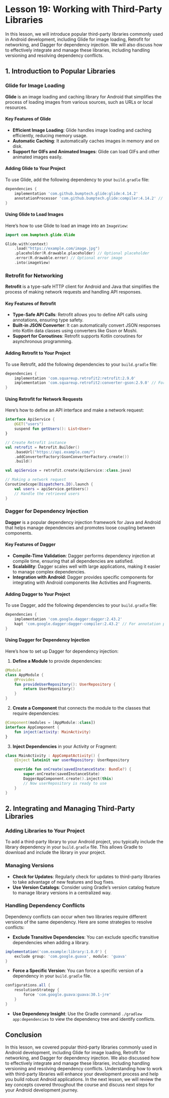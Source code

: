 # Lesson 19: Working with Third-Party Libraries

In this lesson, we will introduce popular third-party libraries commonly used in Android development, including Glide for image loading, Retrofit for networking, and Dagger for dependency injection. We will also discuss how to effectively integrate and manage these libraries, including handling versioning and resolving dependency conflicts.

## 1. Introduction to Popular Libraries

### Glide for Image Loading

**Glide** is an image loading and caching library for Android that simplifies the process of loading images from various sources, such as URLs or local resources.

#### Key Features of Glide

- **Efficient Image Loading**: Glide handles image loading and caching efficiently, reducing memory usage.
- **Automatic Caching**: It automatically caches images in memory and on disk.
- **Support for GIFs and Animated Images**: Glide can load GIFs and other animated images easily.

#### Adding Glide to Your Project

To use Glide, add the following dependency to your `build.gradle` file:

```groovy
dependencies {
    implementation 'com.github.bumptech.glide:glide:4.14.2'
    annotationProcessor 'com.github.bumptech.glide:compiler:4.14.2' // For annotation processing
}
```

#### Using Glide to Load Images

Here’s how to use Glide to load an image into an `ImageView`:

```kotlin
import com.bumptech.glide.Glide

Glide.with(context)
    .load("https://example.com/image.jpg")
    .placeholder(R.drawable.placeholder) // Optional placeholder
    .error(R.drawable.error) // Optional error image
    .into(imageView)
```

### Retrofit for Networking

**Retrofit** is a type-safe HTTP client for Android and Java that simplifies the process of making network requests and handling API responses.

#### Key Features of Retrofit

- **Type-Safe API Calls**: Retrofit allows you to define API calls using annotations, ensuring type safety.
- **Built-in JSON Converter**: It can automatically convert JSON responses into Kotlin data classes using converters like Gson or Moshi.
- **Support for Coroutines**: Retrofit supports Kotlin coroutines for asynchronous programming.

#### Adding Retrofit to Your Project

To use Retrofit, add the following dependencies to your `build.gradle` file:

```groovy
dependencies {
    implementation 'com.squareup.retrofit2:retrofit:2.9.0'
    implementation 'com.squareup.retrofit2:converter-gson:2.9.0' // For JSON conversion
}
```

#### Using Retrofit for Network Requests

Here’s how to define an API interface and make a network request:

```kotlin
interface ApiService {
    @GET("users")
    suspend fun getUsers(): List<User>
}

// Create Retrofit instance
val retrofit = Retrofit.Builder()
    .baseUrl("https://api.example.com/")
    .addConverterFactory(GsonConverterFactory.create())
    .build()

val apiService = retrofit.create(ApiService::class.java)

// Making a network request
CoroutineScope(Dispatchers.IO).launch {
    val users = apiService.getUsers()
    // Handle the retrieved users
}
```

### Dagger for Dependency Injection

**Dagger** is a popular dependency injection framework for Java and Android that helps manage dependencies and promotes loose coupling between components.

#### Key Features of Dagger

- **Compile-Time Validation**: Dagger performs dependency injection at compile time, ensuring that all dependencies are satisfied.
- **Scalability**: Dagger scales well with large applications, making it easier to manage complex dependencies.
- **Integration with Android**: Dagger provides specific components for integrating with Android components like Activities and Fragments.

#### Adding Dagger to Your Project

To use Dagger, add the following dependencies to your `build.gradle` file:

```groovy
dependencies {
    implementation 'com.google.dagger:dagger:2.43.2'
    kapt 'com.google.dagger:dagger-compiler:2.43.2' // For annotation processing
}
```

#### Using Dagger for Dependency Injection

Here’s how to set up Dagger for dependency injection:

1. **Define a Module** to provide dependencies:

```kotlin
@Module
class AppModule {
    @Provides
    fun provideUserRepository(): UserRepository {
        return UserRepository()
    }
}
```

2. **Create a Component** that connects the module to the classes that require dependencies:

```kotlin
@Component(modules = [AppModule::class])
interface AppComponent {
    fun inject(activity: MainActivity)
}
```

3. **Inject Dependencies** in your Activity or Fragment:

```kotlin
class MainActivity : AppCompatActivity() {
    @Inject lateinit var userRepository: UserRepository

    override fun onCreate(savedInstanceState: Bundle?) {
        super.onCreate(savedInstanceState)
        DaggerAppComponent.create().inject(this)
        // Now userRepository is ready to use
    }
}
```

## 2. Integrating and Managing Third-Party Libraries

### Adding Libraries to Your Project

To add a third-party library to your Android project, you typically include the library dependency in your `build.gradle` file. This allows Gradle to download and include the library in your project.

### Managing Versions

- **Check for Updates**: Regularly check for updates to third-party libraries to take advantage of new features and bug fixes.
- **Use Version Catalogs**: Consider using Gradle’s version catalog feature to manage library versions in a centralized way.

### Handling Dependency Conflicts

Dependency conflicts can occur when two libraries require different versions of the same dependency. Here are some strategies to resolve conflicts:

- **Exclude Transitive Dependencies**: You can exclude specific transitive dependencies when adding a library.

```groovy
implementation('com.example:library:1.0.0') {
    exclude group: 'com.google.guava', module: 'guava'
}
```

- **Force a Specific Version**: You can force a specific version of a dependency in your `build.gradle` file.

```groovy
configurations.all {
    resolutionStrategy {
        force 'com.google.guava:guava:30.1-jre'
    }
}
```

- **Use Dependency Insight**: Use the Gradle command `./gradlew app:dependencies` to view the dependency tree and identify conflicts.

## Conclusion

In this lesson, we covered popular third-party libraries commonly used in Android development, including Glide for image loading, Retrofit for networking, and Dagger for dependency injection. We also discussed how to effectively integrate and manage these libraries, including handling versioning and resolving dependency conflicts. Understanding how to work with third-party libraries will enhance your development process and help you build robust Android applications. In the next lesson, we will review the key concepts covered throughout the course and discuss next steps for your Android development journey.